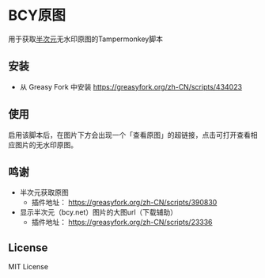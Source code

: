 # BCY原图
用于获取[半次元](https://bcy.net/)无水印原图的Tampermonkey脚本

## 安装
- 从 Greasy Fork 中安装
https://greasyfork.org/zh-CN/scripts/434023

## 使用
启用该脚本后，在图片下方会出现一个「查看原图」的超链接，点击可打开查看相应图片的无水印原图。

## 鸣谢
- 半次元获取原图
    - 插件地址： https://greasyfork.org/zh-CN/scripts/390830
- 显示半次元（bcy.net）图片的大图url（下载辅助）
    - 插件地址： https://greasyfork.org/zh-CN/scripts/23336
## License
MIT License
